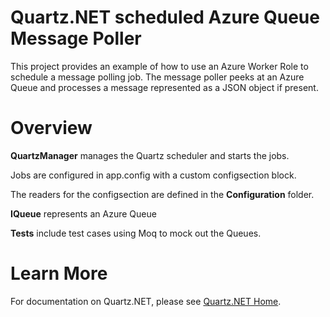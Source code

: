 # Quartz.NET scheduled Azure Queue Message Poller

This project provides an example of how to use an Azure Worker Role to schedule a message polling job. The message poller peeks at an Azure Queue and processes a message represented as a JSON object if present.

# Overview


**QuartzManager** manages the Quartz scheduler and starts the jobs.

Jobs are configured in app.config with a custom configsection block.

The readers for the configsection are defined in the **Configuration** folder.

**IQueue** represents an Azure Queue

**Tests** include test cases using Moq to mock out the Queues.


# Learn More

For documentation on Quartz.NET, please see [Quartz.NET Home](http://quartznet.sourceforge.net/).